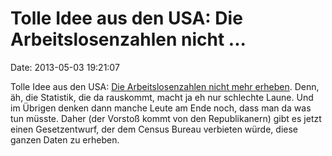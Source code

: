 Tolle Idee aus den USA: Die Arbeitslosenzahlen nicht \...
=========================================================

Date: 2013-05-03 19:21:07

Tolle Idee aus den USA: [Die Arbeitslosenzahlen nicht mehr
erheben](http://maddowblog.msnbc.com/_news/2013/05/02/18020175-the-republican-war-on-data).
Denn, äh, die Statistik, die da rauskommt, macht ja eh nur schlechte
Laune. Und im Übrigen denken dann manche Leute am Ende noch, dass man da
was tun müsste. Daher (der Vorstoß kommt von den Republikanern) gibt es
jetzt einen Gesetzentwurf, der dem Census Bureau verbieten würde, diese
ganzen Daten zu erheben.
